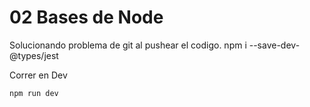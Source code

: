 # 02 Bases de Node
Solucionando problema de git al pushear el codigo.
npm i --save-dev- @types/jest

Correr en Dev
```
npm run dev
```
